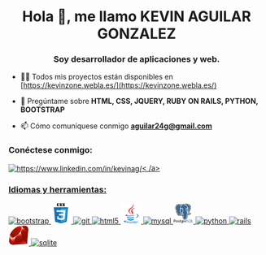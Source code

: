 <h1 align="center">Hola 👋, me llamo KEVIN AGUILAR GONZALEZ</h1>
<h3 align="center">Soy desarrollador de aplicaciones y web.</h3>

- 👨‍💻 Todos mis proyectos están disponibles en [https://kevinzone.webla.es/](https://kevinzone.webla.es/)

- 💬 Pregúntame sobre **HTML, CSS, JQUERY, RUBY ON RAILS, PYTHON, BOOTSTRAP**

- 📫 Cómo comuníquese conmigo **aguilar24g@gmail.com**

<h3 align="left">Conéctese conmigo:</h3>
<p align="left">
<a href="https://linkedin.com/in/ https://www.linkedin.com/in/kevinag/" target="blank"><img align="center" src="https://raw.githubusercontent.com/rahuldkjain/github-profile-readme-generator /master/src/images/icons/Social/linked-in-alt.svg" alt="https://www.linkedin.com/in/kevinag/" height="30" width="40" />< /a>
</p>

<h3 align="left">Idiomas y herramientas:</h3>
<p align="left"> <a href="https://getbootstrap.com" target="_blank" rel="noreferrer"> <img src="https://raw.githubusercontent.com/devicons/devicon /master/icons/bootstrap/bootstrap-plain-wordmark.svg" alt="bootstrap" width="40" height="40"/> </a> <a href="https://www.w3schools.com /css/" target="_blank" rel="noreferrer"> <img src="https://raw.githubusercontent.com/devicons/devicon/master/icons/css3/css3-original-wordmark.svg" alt= "css3" width="40" height="40"/> </a> <a href="https://git-scm.com/" target="_blank" rel="noreferrer"> <img src= "https://www.vectorlogo.zone/logos/git-scm/git-scm-icon.svg" alt="git" width="40" height="40"/> </a> <a href= "https://www.w3.org/html/" target="_blank" rel="noreferrer"> <img src="https://raw.githubusercontent.com/devicons/devicon/master/icons/html5/ html5-original-wordmark.svg" alt="html5" width="40" height="40"/> </a> <a href="https://www.java.com" target="_blank" rel ="noreferrer"> <img src="https://raw.githubusercontent.com/devicons/devicon/master/icons/java/java-original.svg" alt="java" width="40" height="40 "/> </a> <a href="https://www.mysql.com/" target="_blank" rel="noreferrer"> <img src="https://raw.githubusercontent.com/devicons /devicon/master/icons/mysql/mysql-original-wordmark.svg" alt="mysql" width="40" height="40"/> </a> <a href="https://www.postgresql .org" target="_blank" rel="noreferrer"> <img src="https://raw.githubusercontent.com/devicons/devicon/master/icons/postgresql/postgresql-original-wordmark.svg" alt=" postgresql" width="40" height="40"/> </a> <a href="https://www.python.org" target="_blank" rel="noreferrer"> <img src="https ://raw.githubusercontent.com/devicons/devicon/master/icons/python/python-original.svg" alt="python" width="40" height="40"/> </a> <a href= "https://rubyonrails.org" target="_blank" rel="noreferrer"> <img src="https://raw.githubusercontent.com/devicons/devicon/master/icons/rails/rails-original-wordmark .svg" alt="rails" width="40" height="40"/> </a> <a href="https://www.ruby-lang.org/en/" target="_blank" rel= "noreferrer"> <img src="https://raw.githubusercontent.com/devicons/devicon/master/icons/ruby/ruby-original.svg" alt="ruby" width="40" height="40" /> </a> <a href="https://www.sqlite.org/" target="_blank" rel="noreferrer"> <img src="https://www.vectorlogo.zone/logos/ sqlite/sqlite-icon.svg" alt="sqlite" width="40" height="40"/> </a> </p>
